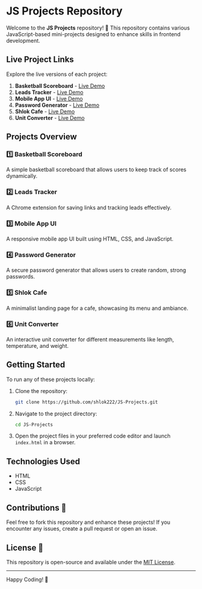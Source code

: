 # JS Projects Repository

Welcome to the **JS Projects** repository! 🚀 This repository contains various JavaScript-based mini-projects designed to enhance skills in frontend development.

## Live Project Links

Explore the live versions of each project:

1. **Basketball Scoreboard** - [Live Demo](cool-panda-e6f61c.netlify.app)
2. **Leads Tracker** - [Live Demo](https://stellular-mochi-2a6570.netlify.app/)
3. **Mobile App UI** - [Live Demo](https://timely-dragon-f4631b.netlify.app/)
4. **Password Generator** - [Live Demo](https://benevolent-tarsier-65147c.netlify.app/)
5. **Shlok Cafe** - [Live Demo](https://dulcet-croissant-beead4.netlify.app/)
6. **Unit Converter** - [Live Demo](https://delightful-boba-6b26f7.netlify.app/)

## Projects Overview

### 1️⃣ **Basketball Scoreboard**
A simple basketball scoreboard that allows users to keep track of scores dynamically.

### 2️⃣ **Leads Tracker**
A Chrome extension for saving links and tracking leads effectively.

### 3️⃣ **Mobile App UI**
A responsive mobile app UI built using HTML, CSS, and JavaScript.

### 4️⃣ **Password Generator**
A secure password generator that allows users to create random, strong passwords.

### 5️⃣ **Shlok Cafe**
A minimalist landing page for a cafe, showcasing its menu and ambiance.

### 6️⃣ **Unit Converter**
An interactive unit converter for different measurements like length, temperature, and weight.

## Getting Started

To run any of these projects locally:

1. Clone the repository:
   ```sh
   git clone https://github.com/shlok222/JS-Projects.git
   ```
2. Navigate to the project directory:
   ```sh
   cd JS-Projects
   ```
3. Open the project files in your preferred code editor and launch `index.html` in a browser.

## Technologies Used
- HTML
- CSS
- JavaScript

## Contributions 🤝
Feel free to fork this repository and enhance these projects! If you encounter any issues, create a pull request or open an issue.

## License 📜
This repository is open-source and available under the [MIT License](LICENSE).

---
Happy Coding! 🎉
